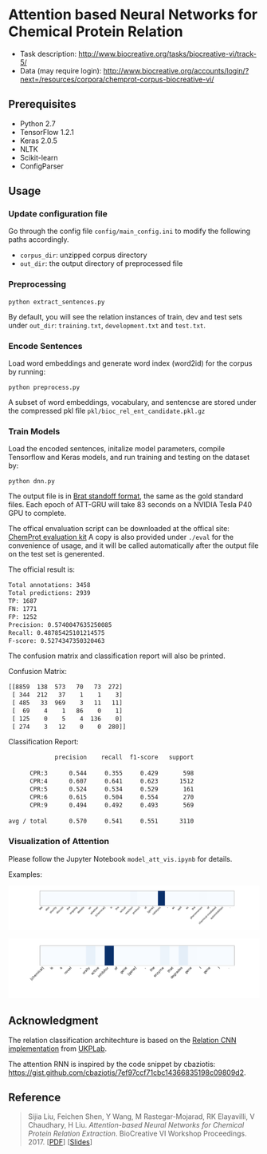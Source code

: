 # Attention based Neural Networks for Chemical Protein Relation

* Task description: http://www.biocreative.org/tasks/biocreative-vi/track-5/
* Data (may require login): http://www.biocreative.org/accounts/login/?next=/resources/corpora/chemprot-corpus-biocreative-vi/


## Prerequisites

* Python 2.7
* TensorFlow 1.2.1
* Keras 2.0.5
* NLTK
* Scikit-learn
* ConfigParser

## Usage

### Update configuration file
 Go through the config file `config/main_config.ini` to modify the
 following paths
 accordingly.
 * `corpus_dir`: unzipped corpus directory
 * `out_dir`: the output directory of preprocessed file

### Preprocessing
```
python extract_sentences.py
```

By default, you will see the relation instances of train, dev and test
sets under `out_dir`: `training.txt`, `development.txt` and `test.txt`.

### Encode Sentences

Load word embeddings and generate word index (word2id) for the corpus by
 running:
```
python preprocess.py
```

A subset of word embeddings, vocabulary, and sentencse are stored under
the compressed pkl file
 `pkl/bioc_rel_ent_candidate.pkl.gz`

### Train Models

Load the encoded sentences, initalize model parameters, compile
Tensorflow and Keras models, and run training and testing on
the dataset by:

```
python dnn.py
```

The output file is in [Brat standoff format](http://brat.nlplab.org/standoff.html),
the same as the gold standard files. Each epoch of ATT-GRU will take 83
seconds on a NVIDIA Tesla P40 GPU to complete.


The offical envaluation script can be downloaded at the offical site:
 [ChemProt evaluation kit](http://www.biocreative.org/media/store/files/2017/evaluation-kit.zip)
A copy is also provided under `./eval` for the convenience of usage, and it will be called
automatically after the output file on the test set is generented.

The official result is:

```
Total annotations: 3458
Total predictions: 2939
TP: 1687
FN: 1771
FP: 1252
Precision: 0.5740047635250085
Recall: 0.48785425101214575
F-score: 0.5274347350320463
```

The confusion matrix and classification report will also be printed.

Confusion Matrix:
```
[[8859  138  573   70   73  272]
 [ 344  212   37    1    1    3]
 [ 485   33  969    3   11   11]
 [  69    4    1   86    0    1]
 [ 125    0    5    4  136    0]
 [ 274    3   12    0    0  280]]
```
Classification Report:
```
             precision    recall  f1-score   support

      CPR:3      0.544     0.355     0.429       598
      CPR:4      0.607     0.641     0.623      1512
      CPR:5      0.524     0.534     0.529       161
      CPR:6      0.615     0.504     0.554       270
      CPR:9      0.494     0.492     0.493       569

avg / total      0.570     0.541     0.551      3110

```

### Visualization of Attention

Please follow the Jupyter Notebook `model_att_vis.ipynb` for details.

Examples:

![attention-vis-6](png_examples/6.png?raw=true "Examples-6")

![attention-vis-96](png_examples/96.png?raw=true "Examples-96")



## Acknowledgment

The relation classification architechture is based on the
 [Relation CNN implementation](https://github.com/UKPLab/deeplearning4nlp-tutorial/tree/master/2017-07_Seminar/Session%203%20-%20Relation%20CNN)
from [UKPLab](https://github.com/UKPLab).

The attention RNN is inspired by the code snippet by cbaziotis: https://gist.github.com/cbaziotis/7ef97ccf71cbc14366835198c09809d2.

## Reference

> Sijia Liu, Feichen Shen, Y Wang, M Rastegar-Mojarad, RK Elayavilli, V Chaudhary, H Liu. *Attention-based Neural Networks for Chemical Protein Relation Extraction*. BioCreative VI Workshop Proceedings. 2017. [[PDF](http://www.biocreative.org/media/store/files/2018/BC6_track5_4.pdf)] [[Slides](http://www.acsu.buffalo.edu/~sijialiu/uploads/slides_bioc_17.pdf)]
